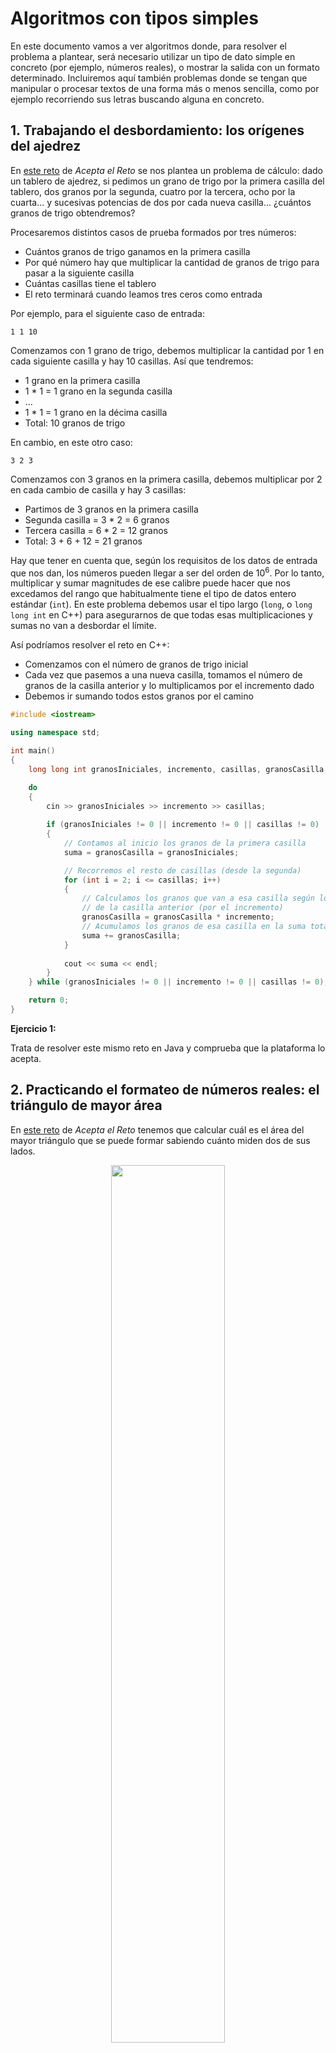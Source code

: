 # Algoritmos con tipos simples

En este documento vamos a ver algoritmos donde, para resolver el problema a plantear, será necesario utilizar un tipo de dato simple en concreto (por ejemplo, números reales), o mostrar la salida con un formato determinado. Incluiremos aquí también problemas donde se tengan que manipular o procesar textos de una forma más o menos sencilla, como por ejemplo recorriendo sus letras buscando alguna en concreto.

## 1. Trabajando el desbordamiento: los orígenes del ajedrez

En <a href="https://aceptaelreto.com/problem/statement.php?id=236" target="_blank">este reto</a> de *Acepta el Reto* se nos plantea un problema de cálculo: dado un tablero de ajedrez, si pedimos un grano de trigo por la primera casilla del tablero, dos granos por la segunda, cuatro por la tercera, ocho por la cuarta... y sucesivas potencias de dos por cada nueva casilla... ¿cuántos granos de trigo obtendremos?

Procesaremos distintos casos de prueba formados por tres números:

* Cuántos granos de trigo ganamos en la primera casilla
* Por qué número hay que multiplicar la cantidad de granos de trigo para pasar a la siguiente casilla
* Cuántas casillas tiene el tablero
* El reto terminará cuando leamos tres ceros como entrada

Por ejemplo, para el siguiente caso de entrada:

```
1 1 10
```

Comenzamos con 1 grano de trigo, debemos multiplicar la cantidad por 1 en cada siguiente casilla y hay 10 casillas. Así que tendremos:

* 1 grano en la primera casilla
* 1 * 1 = 1 grano en la segunda casilla
* ...
* 1 * 1 = 1 grano en la décima casilla
* Total: 10 granos de trigo

En cambio, en este otro caso:

```
3 2 3
```

Comenzamos con 3 granos en la primera casilla, debemos multiplicar por 2 en cada cambio de casilla y hay 3 casillas:

* Partimos de 3 granos en la primera casilla
* Segunda casilla = 3 * 2 = 6 granos
* Tercera casilla = 6 * 2 = 12 granos
* Total: 3 + 6 + 12 = 21 granos

Hay que tener en cuenta que, según los requisitos de los datos de entrada que nos dan, los números pueden llegar a ser del orden de 10<sup>6</sup>. Por lo tanto, multiplicar y sumar magnitudes de ese calibre puede hacer que nos excedamos del rango que habitualmente tiene el tipo de datos entero estándar (`int`). En este problema debemos usar el tipo largo (`long`, o `long long int` en C++) para asegurarnos de que todas esas multiplicaciones y sumas no van a desbordar el límite.

Así podríamos resolver el reto en C++:

* Comenzamos con el número de granos de trigo inicial
* Cada vez que pasemos a una nueva casilla, tomamos el número de granos de la casilla anterior y lo multiplicamos por el incremento dado
* Debemos ir sumando todos estos granos por el camino

```cpp
#include <iostream>

using namespace std;

int main()
{
    long long int granosIniciales, incremento, casillas, granosCasilla, suma;

    do
    {
        cin >> granosIniciales >> incremento >> casillas;
        
        if (granosIniciales != 0 || incremento != 0 || casillas != 0)
        {
            // Contamos al inicio los granos de la primera casilla
            suma = granosCasilla = granosIniciales;

            // Recorremos el resto de casillas (desde la segunda)
            for (int i = 2; i <= casillas; i++)
            {
                // Calculamos los granos que van a esa casilla según los
                // de la casilla anterior (por el incremento)
                granosCasilla = granosCasilla * incremento;
                // Acumulamos los granos de esa casilla en la suma total
                suma += granosCasilla;
            }
            
            cout << suma << endl;
        }
    } while (granosIniciales != 0 || incremento != 0 || casillas != 0);

	return 0;
}
```

<div class="ejercicio">
    <p><strong>Ejercicio 1:</strong></p>
    <p>Trata de resolver este mismo reto en Java y comprueba que la plataforma lo acepta.</p>
</div>

## 2. Practicando el formateo de números reales: el triángulo de mayor área

En <a href="https://aceptaelreto.com/problem/statement.php?id=350" target="_blank">este reto</a> de *Acepta el Reto* tenemos que calcular cuál es el área del mayor triángulo que se puede formar sabiendo cuánto miden dos de sus lados.

<div align="center">
    <img src="https://aceptaelreto.com/pub/problems/v003/50/st/statements/Spanish/Triangulos.svg" width="60%">
    <p><em>Fuente: Acepta el Reto</em></p>
</div>

Nos irán dando parejas de lados para calcular el área máxima, hasta que nos den dos lados que valen 0.

Para conocer cuál es el área mayor que se puede formar, todo depende del ángulo que formemos con esos dos segmentos, como puede verse en la imagen anterior. Intuitivamente puede verse que ese área será mayor cuanto más perpendiculares pongamos entre sí los segmentos, aunque también se puede demostrar matemáticamente. 

<div class="demostracion">

    <p>Llamaremos <strong>a</strong> y <strong>b</strong> a los dos segmentos que tenemos, y <strong>A</strong> al ángulo que forman.</p>

    <div align="center">
        <img src="/algoritmia/img/reto350_1.png" width="30%">
    </div>

    <p>El área la calcularíamos como <strong>base · altura / 2</strong>, siendo la base el lado <strong>a</strong> y la altura la cantidad <strong>h</strong> que no conocemos. Sin embargo, aplicando trigonometría se tiene que el seno del ángulo <strong>A</strong> que forman <strong>a</strong> y <strong>b</strong> se calcula dividiendo <strong>h / b</strong>. Despejando <strong>h</strong> en esa fórmula, se tiene que <strong>h = b · sen A</strong>.</p>

    <p>Con esto, el área del triángulo la podemos calcular en cualquier caso como <strong>(a · b · sen A) / 2</strong>. Como <strong>a</strong> y <strong>b</strong> ya sabemos lo que valen, este área será máxima cuanto mayor sea el seno del ángulo que forman <strong>A</strong>. El ángulo que tiene el mayor valor del seno es el de 90º, cuyo seno vale 1 y, por tanto, obtendremos la mayor área poniendo los lados en ángulo recto, y el área quedaría como <strong>a · b (· 1) / 2</strong>.</p>

</div>

Aplicando este razonamiento, sean cuales sean los dos lados *a* y *b* que nos den calcularemos el área máxima como `a * b / 2`. Una de las peculiaridades de este problema es que tenemos que sacar el resultado formateado con 1 decimal (ya que puede que no sea exacto). Veamos cómo hacer esto en distintos lenguajes:

* En el caso de **Java**, disponemos de una instrucción llamada `System.out.printf`. Entre comillas, con el símbolo `%f` indicamos que queremos intercalar un número real. Entre el porcentaje y la *f* podemos especificar cuántas cifras decimales queremos. Por ejemplo, de este modo sacaríamos la variable `numero` con 2 decimales (ponemos al final `\n` para pasar a la siguiente línea):

```java
float numero;
...
System.out.printf("El número vale %.2f\n", numero);
```

* En el caso de **C++** el funcionamiento es similar, pero con la instrucción `printf` (que también tiene el lenguaje C):

```cpp
float numero;
...
printf("El número vale %.2f\n", numero);
```

* En el caso de **C#** (aunque *Acepta el Reto* no admite este lenguaje) podemos usar la instrucción `ToString` de la variable a mostrar, indicando entre comillas el número de decimales, tras la letra *N*. Así quedaría el ejemplo anterior:

```cs
float numero;
...
System.Console.WriteLine("El número vale" + numero.ToString("N2"));
```

* Finalmente, en **Python** (aunque *Acepta el Reto* tampoco lo acepta como lenguaje a utilizar), tenemos una sintaxis similar a la instrucción *printf* anterior, pero usando la instrucción `print` de Python:

```py
print(f'El número vale {numero:.2f}')
```

Con todo lo anterior, el reto del triángulo de mayor área se resolvería así en Java:

```java
import java.util.Scanner;

public class Reto350
{
    public static void main(String[] args)
    {
        Scanner sc = new Scanner(System.in);
        float a, b, area;
        
        do
        {
            a = sc.nextFloat();
            b = sc.nextFloat();
            if(a != 0 || b != 0)
            {
                area = a * b / 2;
                System.out.printf("%.1f\n", area);
            }
        }
        while(a != 0 || b != 0);
    }
}
```

<div class="ejercicio">
    <p><strong>Ejercicio 2:</strong></p>
    <p>Trata de resolver este mismo reto en C++ y comprueba que la plataforma lo acepta.</p>
</div>

### 2.1. Metrónomo

En <a href="https://open.kattis.com/problems/metronome" target="_blank">este reto</a> de *Kattis* nos piden que calculemos el número de revoluciones de un metrónomo. Los metrónomos se utilizan en música para mantener el ritmo de una canción o pieza musical. En el enunciado se explica que, para cada vuelta o revolución completa del metrónomo, se producen 4 *ticks*. Con esto, y dada la longitud de una canción en *ticks* del metrónomo, ¿a cuántas revoluciones o vueltas se debe ajustar el metrónomo para que termine justo cuando termina la canción? La cantidad la debemos dar ajustada a 2 cifras decimales

Por ejemplo, si la longitud de la canción es de 16 *ticks*, a 4 *ticks* por vuelta tendremos que ajustarlo a *4.00* vueltas. En cambio, si la longitud es de 99 *ticks*, a 4 *ticks* por vuelta la tendremos que ajustar a *24.75* vueltas o revoluciones.

<div class="ejercicio">
    <p><strong>Ejercicio 3:</strong></p>
    <p>Trata de resolver este reto en C# y comprueba que la plataforma lo acepta. <strong>CUIDADO!</strong> En este caso, si el resultado tiene menos de 2 decimales no tendrás que mostrarlos todos. Para ello, en la instrucción <em>ToString</em> te será de utilidad el símbolo de la almohadilla #, en lugar de especificar con N directamente el número de decimales.</p>
</div>

## 3. Formateo de otros datos numéricos: leyendo el diccionario

En <a href="https://aceptaelreto.com/problem/statement.php?id=576" target="_blank">este reto</a> de *Acepta el Reto* nos pide que calculemos cuánto tiempo se tarda en leer un diccionario. Para cada caso de prueba nos dan:

* En una línea, cuántos segundos se necesitan para leer cada entrada del diccionario. El reto termina cuando leamos 0 como cantidad.
* En la siguiente línea vienen varios números. Cada uno indica el número de entradas que hay en cada página del diccionario. Esta secuencia termina con un 0, para indicar que ya no hay más páginas en el diccionario.

La peculiaridad de este reto es que debemos mostrar el tiempo total en el formato *hh:mm:ss** (*horas:minutos:segundos*, con dos dígitos en cada parte). 

* Como primer paso, tendremos que calcular los segundos que tardaremos en total en procesar el diccionario. Para ello sumaremos el total de entradas de todas las páginas (números de la segunda línea del caso de prueba), y multiplicaremos ese total por los segundos que tardamos en leer cada entrada (número de la primera línea del caso de prueba)
* Ahora tenemos que pasar esa cantidad en segundos a horas, minutos y segundos. Para ello debemos hacerlo de esta manera:
  * Primero calculamos el número de horas que son esos segundos, dividiendo los segundos entre 3600 segundos que tiene una hora
  * El resto de la división anterior son los segundos restantes, que deberemos convertir en minutos dividiendo entre 60 segundos que tiene un minuto
  * El resto de esta segunda división son los segundos que nos quedan al final

Una vez tengamos los cálculos hechos debemos mostrar la salida. En este caso, cada dato numérico entero debemos mostrarlo con dos dígitos. Veremos cómo se hace eso en los distintos lenguajes...

* En el caso de **Java**, la misma instrucción `System.out.printf` vista antes admite un símbolo `%d` para indicar que queremos intercalar un número entero. Entre el porcentaje y la *d* podemos indicar cuánto espaciado o ceros queremos añadir para completar. Por ejemplo, de este modo sacaríamos la variable `numero` con 2 dígitos, rellenando con ceros (el *0* delante del *2* indica el carácter de relleno para los espacios que queden):

```java
int numero;
...
System.out.printf("El número vale %02d\n", numero);
```

* En el caso de **C++** el funcionamiento es similar, pero con la instrucción `printf` (que también tiene el lenguaje C):

```cpp
int numero;
...
printf("El número vale %02d\n", numero);
```

* En el caso de **C#** (aunque *Acepta el Reto* no admite este lenguaje) podemos usar la instrucción `ToString` de la variable a mostrar, indicando entre comillas tantos ceros como cifras queramos mostrar. Así quedaría el ejemplo anterior:

```cs
int numero;
...
System.Console.WriteLine("El número vale" + numero.ToString("00"));
```

* Finalmente, en **Python** (aunque *Acepta el Reto* tampoco lo acepta como lenguaje a utilizar), tenemos una sintaxis similar a la instrucción *printf* anterior, pero usando la instrucción `print` de Python:

```py
print(f'El número vale {numero:02d}')
```

Con todo esto, la solución al reto en C++ podría quedar así:

```cpp
#include <iostream>

using namespace std;

int main() {

    int segundosPalabra, numEntradas, totalEntradas, horas, minutos, segundos;
    
    do
    {
        cin >> segundosPalabra;
        if(segundosPalabra != 0)
        {
            // Procesamos la línea con las entradas por página
            totalEntradas = 0;
            do
            {
                // Vamos leyendo hasta encontrar un 0
                // y acumulando en el total de entradas
                cin >> numEntradas;
                if(numEntradas != 0)
                {
                    totalEntradas += numEntradas;
                }
            }
            while(numEntradas != 0);
            
            // Calculamos tiempo total en segundos
            segundos = totalEntradas * segundosPalabra;
            // Calculamos horas
            horas = segundos / 3600;
            // Calculamos minutos
            minutos = (segundos % 3600) / 60;
            // Calculamos segundos
            segundos = (segundos % 3600) % 60;
            
            // Mostramos resultado
            printf("%02d:%02d:%02d\n", horas, minutos, segundos);
        }
    }
    while(segundosPalabra != 0);

    return 0;
}
```

<div class="ejercicio">
    <p><strong>Ejercicio 4:</strong></p>
    <p>Trata de resolver este mismo reto en Java y comprueba que la plataforma lo acepta.</p>
</div>

### 3.1 Señales horarias

En <a href="https://aceptaelreto.com/problem/statement.php?id=239" target="_blank">este reto</a> de *Acepta el Reto* debemos calcular cuánto tiempo han estado sonando señales horarias en emisoras de radio. Estas señales se producen cada hora, y consisten en una serie de pitidos consecutivos. En concreto, el tiempo que dura la emisión de esos pitidos es de 6 segundos, según el enunciado, pero si eso lo multiplicamos por varias emisoras y días de emisión, se puede convertir en mucho tiempo.

Cada caso de prueba estará compuesto de dos números en una sola línea, separados por espacios:

* El primero de ellos es el número de días en que se está contabilizando la emisión
* El segundo es el número de emisoras que se tienen en cuenta durante esos días
* El problema finaliza al recibir dos ceros como entrada

Como salida debemos mostrar el tiempo total que han estado emitiendo señales horarias todas las emisoras todos esos días. Igual que en el reto anterior, mostraremos el resultado con el formato *hh:mm:ss*.

Por ejemplo, si nos dan este caso de entrada:

```
3 9
```

Quiere decir que contabilizamos 3 días y 9 emisoras. Cada día tendrá 24 horas, multiplicado por 3 días son 72, y multiplicado por 9 emisoras son 648 veces que se emite la señal horaria en ese período de estudio. Como cada emisión son 6 segundos, se ha estado emitiendo un total de 648 · 6 = 3888 segundos. Esta cantidad es la que tenemos que pasar al formato *hh:mm:ss*, quedando en este caso *01:04:48*.

<div class="ejercicio">
    <p><strong>Ejercicio 5:</strong></p>
    <p>Trata de resolver este reto en Java y comprueba que la plataforma lo acepta.</p>
</div>

## 4. Procesamiento sencillo de textos: Bandurria Hero

En <a href="https://aceptaelreto.com/problem/statement.php?id=634" target="_blank">este reto</a> de *Acepta el Reto* nos proponen un videojuego llamado *Bandurria Hero* en el que tenemos que sumar puntos con notas correctas tocadas con la bandurria, al estilo de videojuegos como *Guitar Hero*.

Como entrada primero leeremos el número de casos de prueba. Cada entrada estará formada por un texto (una línea) formada por símbolos de *O* mayúsculas y puntos. Cada *O* mayúscula supone una nota tocada correctamente, y cada punto una nota incorrecta. Cada nota correcta supone 10 puntos, y si encadenamos varias seguidas, cada una supone 10 puntos más que la anterior.

Por ejemplo, para este caso de prueba:

```
OO.OO..
```

* La primera *O* daría 10 puntos
* La segunda *O*, al ser consecutiva con la anterior, serían 10+10 = 20
* Luego viene un punto (nota incorrecta)
* Luego viene otra *O* que vuelve a sumar 10 puntos (no es consecutiva con ningún acierto anterior)
* A continuación llega otra *O* que suma 10+10 = 20 puntos
* Finalmente llegan dos notas incorrectas que no suman
* En total, la puntuación será de 10 + 20 + 10 + 20 = 60 puntos.

Para resolver el reto, primero leeremos el número de casos de prueba y con ello construiremos un bucle *for* para procesar cada caso. Internamente leeremos el caso en un *string* y lo recorreremos letra a letra hasta el final. Para cada letra:

* Si es una O, tendremos que distinguir si había una O previa (en cuyo caso sumamos 10 a la puntuación del símbolo anterior) o no (en cuyo caso sumamos 10 puntos nada más)
* Si es un punto, no sumamos nada.

Así podríamos resolver el reto en Java. Observa cómo leemos los datos de entrada: primero leemos el *int* con los casos de prueba y pasamos a la siguiente línea (*nextLine*), para leer uno a uno los casos de prueba dentro del *for*:

```java
import java.util.Scanner;

public class Reto634
{
    public static void main(String[] args)
    {
        Scanner sc = new Scanner(System.in);
        int casos, totalPuntos, puntosActuales;    
        String linea;
        
        // Leemos el número de casos y el salto de línea posterior
        casos = sc.nextInt();
        sc.nextLine();
        
        for(int i = 0; i < casos; i++)
        {
            // Leemos el caso de prueba
            linea = sc.nextLine();
            // Inicializamos contadores de puntos para este caso
            totalPuntos = puntosActuales = 0;

            // Leemos del inicio al fin del string
            for(int j = 0; j < linea.length(); j++)
            {
                // Con charAt(j) accedemos a cada carácter
                if(linea.charAt(j) == 'O')
                {
                    // Si es una O incrementamos el 10 los puntos
                    // de la nota actual
                    puntosActuales += 10;
                    // Acumulamos los puntos
                    totalPuntos += puntosActuales;
                }
                else
                {
                    // Si es un punto reseteamos la puntuación acumulada a 0
                    puntosActuales = 0;
                }
            }
            
            System.out.println(totalPuntos);
        }
    }
}
```

<div class="ejercicio">
    <p><strong>Ejercicio 6:</strong></p>
    <p>Trata de resolver este reto en C++ y comprueba que la plataforma lo acepta.</p>
</div>

### 4.1. El ojo de Sauron

En <a href="https://open.kattis.com/problems/eyeofsauron" target="_blank">este reto</a> de *Kattis* debemos comprobar si un dibujo del ojo de Sauron (personaje de la saga de El Señor de los Anillos) es correcto. Este ojo está formado por una zona central compuesta por una llama (representada con dos paréntesis `()`), y a ambos lados la flanquean varias barras verticales. Por ejemplo:

```
|||||()|||||
```

Tenemos que determinar si el dibujo que hemos leído es correcto (*correct*) o necesita arreglarse (*fix*). Un dibujo es correcto si tiene el mismo número de barras verticales a ambos lados de la llama. Por ejemplo, el dibujo del ejemplo anterior sería correcto, y este otro necesita arreglarse:

```
||()||||
```

Se garantiza que siempre habrá una pareja de paréntesis en el dibujo, así que sólo tenemos que preocuparnos de determinar si el número de barras es igual a ambos lados.

<div class="ejercicio">
    <p><strong>Ejercicio 7:</strong></p>
    <p>Trata de resolver este reto en C# y comprueba que la plataforma lo acepta.</p>
</div>
